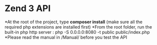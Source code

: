 # Zend 3 API #
*At the root of the project, type **composer install** (make sure all the required php extensions are installed first)
*From the root folder, run the built-in php http server : php -S 0.0.0.0:8080 -t public public/index.php
*Please read the manual in /Manual/ before you test the API
